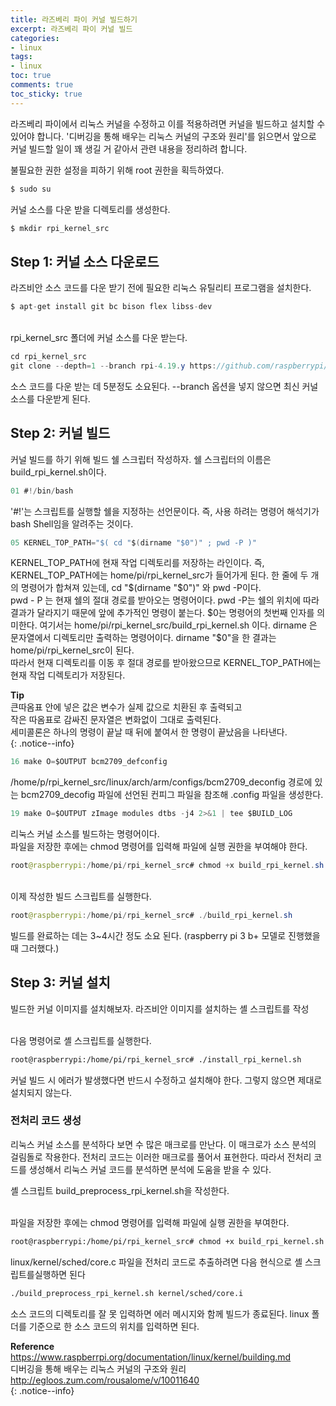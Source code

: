 ```yaml
---
title: 라즈베리 파이 커널 빌드하기
excerpt: 라즈베리 파이 커널 빌드
categories:
- linux
tags:
- linux
toc: true
comments: true
toc_sticky: true
---
```


라즈베리 파이에서 리눅스 커널을 수정하고 이를 적용하려면 커널을 빌드하고 설치할 수 있어야 합니다. '디버깅을 통해 배우는 리눅스 커널의 구조와 원리'를 읽으면서 앞으로 커널 빌드할 일이 꽤 생길 거 같아서 관련 내용을 정리하려 합니다.  <br>

불필요한 권한 설정을 피하기 위해 root 권한을 획득하였다.
```java
$ sudo su
```
커널 소스를 다운 받을 디렉토리를 생성한다.
```java
$ mkdir rpi_kernel_src
```

## Step 1:  커널 소스 다운로드

라즈비안 소스 코드를 다운 받기 전에 필요한 리눅스 유틸리티 프로그램을 설치한다.
```java
$ apt-get install git bc bison flex libss-dev
```
<br>rpi_kernel_src 폴더에 커널 소스를 다운 받는다.
```java
cd rpi_kernel_src
git clone --depth=1 --branch rpi-4.19.y https://github.com/raspberrypi/linux
```
소스 코드를 다운 받는 데 5분정도 소요된다. --branch 옵션을 넣지 않으면 최신 커널 소스를 다운받게 된다. 
## Step 2:  커널 빌드
커널 빌드를 하기 위해 빌드 쉘 스크립터 작성하자. 쉘 스크립터의 이름은 build_rpi_kernel.sh이다.
<script src="https://gist.github.com/banabina/6e0fba11ed7460b116655476e4f53fcd.js"></script>


```java
01 #!/bin/bash
```
'#!'는 스크립트를 실행할 쉘을 지정하는 선언문이다. 즉,  사용 하려는 명령어 해석기가 bash Shell임을 알려주는 것이다.  <br>
 
```java
05 KERNEL_TOP_PATH="$( cd "$(dirname "$0")" ; pwd -P )"
```
KERNEL_TOP_PATH에 현재 작업 디렉토리를 저장하는 라인이다. 즉, KERNEL_TOP_PATH에는 home/pi/rpi_kernel_src가 들어가게 된다. 한 줄에 두 개의 명령어가 합쳐져 있는데, cd "$(dirname "$0")" 와 pwd -P이다. <br>
pwd \- P 는 현재 쉘의 절대 경로를 받아오는 명령어이다.  pwd \-P는  쉘의 위치에 따라 결과가 달라지기 때문에 앞에 추가적인 명령이 붙는다.
\$0는 명령어의 첫번째 인자를 의미한다. 여기서는 home/pi/rpi_kernel_src/build_rpi_kernel.sh 이다. dirname 은 문자열에서 디렉토리만 출력하는 명령어이다. dirname "\$0"을 한 결과는 home/pi/rpi_kernel_src이 된다. <br>
따라서 현재 디렉토리를 이동 후 절대 경로를 받아왔으므로 KERNEL_TOP_PATH에는 현재 작업 디렉토리가 저장된다.

 **Tip**<br>
 큰따옴표 안에 넣은 값은 변수가 실제 값으로 치환된 후 출력되고<br> 작은 따옴표로 감싸진 문자열은 변화없이 그대로 출력된다.<br> 세미콜론은 하나의 명령이 끝날 때 뒤에 붙여서 한 명령이 끝났음을 나타낸다.<br>
 {: .notice--info}
 
```java
16 make O=$OUTPUT bcm2709_defconfig
```
/home/p/rpi_kernel_src/linux/arch/arm/configs/bcm2709_deconfig 경로에 있는 bcm2709_decofig 파일에 선언된 컨피그 파일을 참조해 .config 파일을 생성한다.<br>
```java
19 make O=$OUTPUT zImage modules dtbs -j4 2>&1 | tee $BUILD_LOG
```
리눅스 커널 소스를 빌드하는 명령어이다.<br>
파일을 저장한 후에는 chmod 명령어를 입력해 파일에 실행 권한을 부여해야 한다.
```java
root@raspberrypi:/home/pi/rpi_kernel_src# chmod +x build_rpi_kernel.sh
```

<br>이제 작성한 빌드 스크립트를 실행한다.
```java
root@raspberrypi:/home/pi/rpi_kernel_src# ./build_rpi_kernel.sh
```
빌드를 완료하는 데는 3~4시간 정도 소요 된다. (raspberry pi 3 b+ 모델로 진행했을 때 그러했다.)

## Step 3:  커널 설치
빌드한 커널 이미지를 설치해보자.
라즈비안 이미지를 설치하는 셸 스크립트를 작성
<script src="https://gist.github.com/banabina/602f819b8b0d5fda1cea6c3aff377027.js"></script>
<br>다음 명령어로 셸 스크립트를 실행한다.
```bash
root@raspberrypi:/home/pi/rpi_kernel_src# ./install_rpi_kernel.sh
```
커널 빌드 시 에러가 발생했다면 반드시 수정하고 설치해야 한다. 그렇지 않으면 제대로 설치되지 않는다.

### 전처리 코드 생성
리눅스 커널 소스를 분석하다 보면 수 많은 매크로를 만난다. 이 매크로가 소스 분석의 걸림돌로 작용한다. 전처리 코드는 이러한 매크로를 풀어서 표현한다. 따라서 전처리 코드를 생성해서 리눅스 커널 코드를 분석하면 분석에 도움을 받을 수 있다.

셸 스크립트 build_preprocess_rpi_kernel.sh을 작성한다.
<script src="https://gist.github.com/banabina/3a4000fd37e26aea54be9747ac3b1aae.js"></script>
<br>파일을 저장한 후에는 chmod 명령어를 입력해 파일에 실행 권한을 부여한다.
```bash
root@raspberrypi:/home/pi/rpi_kernel_src# chmod +x build_rpi_kernel.sh
```

linux/kernel/sched/core.c 파일을 전처리 코드로 추출하려면 다음 현식으로 셸 스크립트를실행하면 된다
```bash
./build_preprocess_rpi_kernel.sh kernel/sched/core.i
```
소스 코드의 디렉토리를 잘 못 입력하면 에러 메시지와 함께 빌드가 종료된다. linux 폴더를 기준으로 한 소스 코드의 위치를 입력하면 된다.


**Reference** <br>
https://www.raspberrpi.org/documentation/linux/kernel/building.md<br>
디버깅을 통해 배우는 리눅스 커널의 구조와 원리<br>
http://egloos.zum.com/rousalome/v/10011640<br>
 {: .notice--info}
